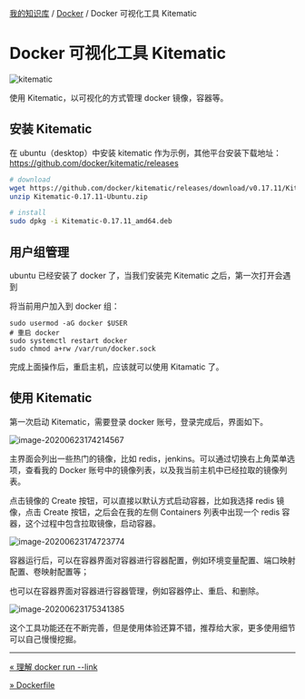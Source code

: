 [我的知识库](../README.md) / [Docker](zz_generated_mdi.md) / Docker 可视化工具 Kitematic

# Docker 可视化工具 Kitematic

![kitematic](https://fs.poneding.com/images/kitematic.png)

使用 Kitematic，以可视化的方式管理 docker 镜像，容器等。

## 安装 Kitematic

在 ubuntu（desktop）中安装 kitematic 作为示例，其他平台安装下载地址：<https://github.com/docker/kitematic/releases>

```bash
# download
wget https://github.com/docker/kitematic/releases/download/v0.17.11/Kitematic-0.17.11-Ubuntu.zip
unzip Kitematic-0.17.11-Ubuntu.zip

# install
sudo dpkg -i Kitematic-0.17.11_amd64.deb
```

## 用户组管理

ubuntu 已经安装了 docker 了，当我们安装完 Kitematic 之后，第一次打开会遇到

将当前用户加入到 docker 组：

```shell
sudo usermod -aG docker $USER
# 重启 docker
sudo systemctl restart docker
sudo chmod a+rw /var/run/docker.sock
```

完成上面操作后，重启主机，应该就可以使用 Kitamatic 了。

## 使用 Kitematic

第一次启动 Kitematic，需要登录 docker 账号，登录完成后，界面如下。

![image-20200623174214567](https://fs.poneding.com/images/image-20200623174214567.png)

主界面会列出一些热门的镜像，比如 redis，jenkins。可以通过切换右上角菜单选项，查看我的 Docker 账号中的镜像列表，以及我当前主机中已经拉取的镜像列表。

点击镜像的 Create 按钮，可以直接以默认方式启动容器，比如我选择 redis 镜像，点击 Create 按钮，之后会在我的左侧 Containers 列表中出现一个 redis 容器，这个过程中包含拉取镜像，启动容器。

![image-20200623174723774](https://fs.poneding.com/images/image-20200623174723774.png)

容器运行后，可以在容器界面对容器进行容器配置，例如环境变量配置、端口映射配置、卷映射配置等；

也可以在容器界面对容器进行容器管理，例如容器停止、重启、和删除。

![image-20200623175341385](https://fs.poneding.com/images/image-20200623175341385.png)

这个工具功能还在不断完善，但是使用体验还算不错，推荐给大家，更多使用细节可以自己慢慢挖掘。

---
[« 理解 docker run --link](docker-run-link.md)

[» Dockerfile](dockerfile.md)
